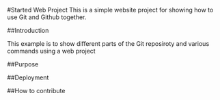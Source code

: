 #Started Web Project
This is a simple website project for showing how to use Git and Github together.

##Introduction 

This example is to show different parts of the Git reposiroty and various commands using a web project

##Purpose

##Deployment

##How to contribute